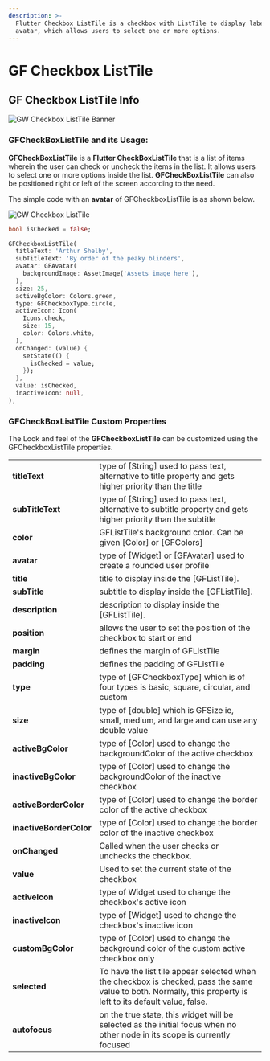 ```yaml
---
description: >-
  Flutter Checkbox ListTile is a checkbox with ListTile to display labels and
  avatar, which allows users to select one or more options.
---
```


# GF Checkbox ListTile

## GF Checkbox ListTile Info

![GW Checkbox ListTile Banner](https://ik.imagekit.io/ionicfirebaseapp/getwidget/docs/tr:w-800,f-auto/Docs_banner-Checkbox_list_tile_2x_C8edTv6HW.png)

### GFCheckBoxListTile and its Usage:

**GFCheckBoxListTile** is a **Flutter CheckBoxListTile** that is a list of items wherein the user can check or uncheck the items in the list. It allows users to select one or more options inside the list. **GFCheckBoxListTile** can also be positioned right or left of the screen according to the need.

The simple code with an **avatar** of GFCheckboxListTile is as shown below.

![GW Checkbox ListTile](https://ik.imagekit.io/ionicfirebaseapp/getwidget/docs/tr:w-800,f-auto/Checkbox_list_tile_3x_pjFO-T5_W.png)

```dart
bool isChecked = false;

GFCheckboxListTile(
  titleText: 'Arthur Shelby',
  subTitleText: 'By order of the peaky blinders',
  avatar: GFAvatar(
    backgroundImage: AssetImage('Assets image here'),
  ),
  size: 25,
  activeBgColor: Colors.green,
  type: GFCheckboxType.circle,
  activeIcon: Icon(
    Icons.check,
    size: 15,
    color: Colors.white,
  ),
  onChanged: (value) {
    setState(() {
      isChecked = value;
    });
  },
  value: isChecked,
  inactiveIcon: null,
),
```

### **GFCheckBoxListTile** Custom Properties

The Look and feel of the **GFCheckboxListTile** can be customized using the GFCheckboxListTile properties.

|  |  |
| :--- | :--- |
| **titleText** | type of \[String\] used to pass text, alternative to title property and gets higher priority than the title |
| **subTitleText** | type of \[String\] used to pass text, alternative to subtitle property and gets higher priority than the subtitle |
| **color** | GFListTile's background color. Can be given \[Color\] or \[GFColors\] |
| **avatar** | type of \[Widget\] or \[GFAvatar\] used to create a rounded user profile |
| **title** | title to display inside the \[GFListTile\].  |
| **subTitle** | subtitle to display inside the \[GFListTile\].  |
| **description** | description to display inside the \[GFListTile\].  |
| **position** | allows the user to set the position of the checkbox to start or end |
| **margin** | defines the margin of GFListTile |
| **padding** | defines the padding of GFListTile |
| **type** | type of \[GFCheckboxType\] which is of four types is basic, square, circular, and custom |
| **size** | type of \[double\] which is GFSize ie, small, medium, and large and can use any double value |
| **activeBgColor** | type of \[Color\] used to change the backgroundColor of the active checkbox |
| **inactiveBgColor** | type of \[Color\] used to change the backgroundColor of the inactive checkbox |
| **activeBorderColor** | type of \[Color\] used to change the border color of the active checkbox |
| **inactiveBorderColor** | type of \[Color\] used to change the border color of the inactive checkbox |
| **onChanged** | Called when the user checks or unchecks the checkbox. |
| **value** | Used to set the current state of the checkbox |
| **activeIcon** | type of Widget used to change the  checkbox's active icon |
| **inactiveIcon** | type of \[Widget\] used to change the  checkbox's inactive icon |
| **customBgColor** | type of \[Color\] used to change the background color of the custom active  checkbox only |
| **selected** | To have the list tile appear selected when the checkbox is checked, pass the same value to both. Normally, this property is left to its default value, false. |
| **autofocus** | on the true state,  this widget will be selected as the initial focus when no other node in its scope is currently focused |

